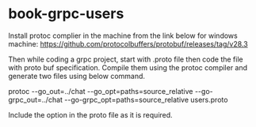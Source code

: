 # book-grpc-users

Install protoc complier in the machine from the link below for windows machine:
https://github.com/protocolbuffers/protobuf/releases/tag/v28.3

Then while coding a grpc project, start with .proto file then code the file with proto buf specification. Compile them using the protoc compiler and generate two files using below command.

protoc --go_out=../chat --go_opt=paths=source_relative --go-grpc_out=../chat --go-grpc_opt=paths=source_relative users.proto 

Include the option in the proto file as it is required.